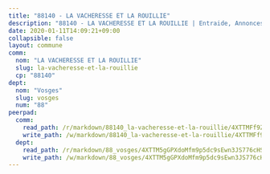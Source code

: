 ```yaml
---
title: "88140 - LA VACHERESSE ET LA ROUILLIE"
description: "88140 - LA VACHERESSE ET LA ROUILLIE | Entraide, Annonces, Initiatives"
date: 2020-01-11T14:09:21+09:00
collapsible: false
layout: commune
comm:
  nom: "LA VACHERESSE ET LA ROUILLIE"
  slug: la-vacheresse-et-la-rouillie
  cp: "88140"
dept:
  nom: "Vosges"
  slug: vosges
  num: "88"
peerpad:
  comm:
    read_path: /r/markdown/88140_la-vacheresse-et-la-rouillie/4XTTMFf9ZhJcet2hKdXqH713EYk7MQiFfWLZ2mCLofRsbNq4Z
    write_path: /w/markdown/88140_la-vacheresse-et-la-rouillie/4XTTMFf9ZhJcet2hKdXqH713EYk7MQiFfWLZ2mCLofRsbNq4Z-K3TgU8k9Di9xsxC7YBQjZHP8zZR4QqpFtG6LV1Nz2BKS1hEyDiis6td5apzM4vG1pJswZfLVy4oB4aFqosCt7aMWSvtqPtxqCiT6w7J2tQkuKaomodztyXokuRDDs5TFMZzjFt85
  dept:
    read_path: /r/markdown/88_vosges/4XTTM5gGPXdoMfm9p5dc9sEwn3JS776cHSw64JYpD4AKnKgyh
    write_path: /w/markdown/88_vosges/4XTTM5gGPXdoMfm9p5dc9sEwn3JS776cHSw64JYpD4AKnKgyh-K3TgUjEFywcTUHQwfrd2vcZqhoXLakdoQGFv4iriv1FKkvQkBsudnBxafkQDfPcxTDRHN5T6bYyganuvcakuKenYoB5mPLKqUBjNMwpn75GQVixUmzXGkneDufRSqDthC8iyXi1Z
---
```


